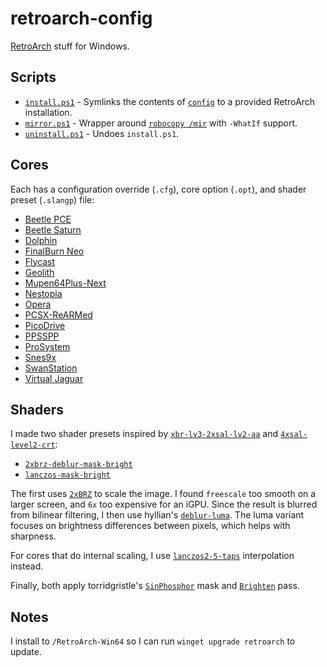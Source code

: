 # retroarch-config

[RetroArch](https://github.com/libretro/RetroArch) stuff for Windows.

## Scripts

- [`install.ps1`](./scripts/install.ps1) - Symlinks the contents of [`config`](./retroarch/config/) to a provided RetroArch installation.
- [`mirror.ps1`](./scripts/mirror.ps1) - Wrapper around [`robocopy /mir`](https://learn.microsoft.com/en-us/windows-server/administration/windows-commands/robocopy) with `-WhatIf` support.
- [`uninstall.ps1`](./scripts/uninstall.ps1) - Undoes `install.ps1`.

## Cores

Each has a configuration override (`.cfg`), core option (`.opt`), and shader preset (`.slangp`) file:

- [Beetle PCE](./retroarch/config/Beetle%20PCE/)
- [Beetle Saturn](./retroarch/config/Beetle%20Saturn/)
- [Dolphin](./retroarch/config/dolphin-emu/)
- [FinalBurn Neo](./retroarch/config/FinalBurn%20Neo/)
- [Flycast](./retroarch/config/Flycast/)
- [Geolith](./retroarch/config/Geolith/)
- [Mupen64Plus-Next](./retroarch/config/Mupen64Plus-Next/)
- [Nestopia](./retroarch/config/Nestopia/)
- [Opera](./retroarch/config/Opera/)
- [PCSX-ReARMed](./retroarch/config/PCSX-ReARMed/)
- [PicoDrive](./retroarch/config/PicoDrive/)
- [PPSSPP](./retroarch/config/PPSSPP/)
- [ProSystem](./retroarch/config/ProSystem/)
- [Snes9x](./retroarch/config/Snes9x/)
- [SwanStation](./retroarch/config/SwanStation/)
- [Virtual Jaguar](./retroarch/config/Virtual%20Jaguar/)

## Shaders

I made two shader presets inspired by [`xbr-lv3-2xsal-lv2-aa`](https://github.com/libretro/slang-shaders/blob/master/presets/xbr-xsal/xbr-lv3-2xsal-lv2-aa.slangp) and [`4xsal-level2-crt`](https://github.com/libretro/slang-shaders/blob/master/edge-smoothing/xsal/4xsal-level2-crt.slangp):

- [`2xbrz-deblur-mask-bright`](./retroarch/shaders/2xbrz-deblur-mask-bright.slangp)
- [`lanczos-mask-bright`](./retroarch/shaders/lanczos-mask-bright.slangp)

The first uses [`2xBRZ`](https://github.com/libretro/slang-shaders/blob/master/edge-smoothing/xbrz/shaders/2xbrz.slang) to scale the image. I found `freescale` too smooth on a larger screen, and `6x` too expensive for an iGPU. Since the result is blurred from bilinear filtering, I then use hyllian's [`deblur-luma`](https://github.com/libretro/slang-shaders/blob/master/deblur/shaders/deblur-luma.slang). The luma variant focuses on brightness differences between pixels, which helps with sharpness.

For cores that do internal scaling, I use [`lanczos2-5-taps`](https://github.com/libretro/slang-shaders/blob/master/interpolation/shaders/lanczos2-5-taps.slang) interpolation instead.

Finally, both apply torridgristle's [`SinPhosphor`](https://github.com/libretro/slang-shaders/blob/master/crt/shaders/dotmask.slang) mask and [`Brighten`](https://github.com/libretro/slang-shaders/blob/master/crt/shaders/torridgristle/Brighten.slang) pass.

## Notes

I install to `/RetroArch-Win64` so I can run `winget upgrade retroarch` to update.
